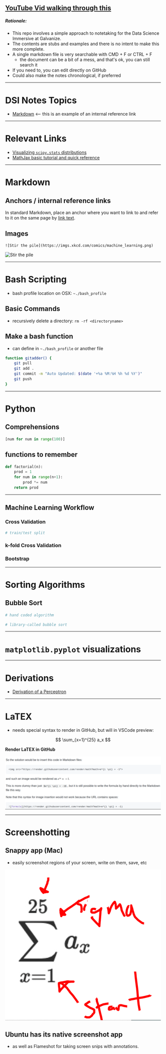 ## [YouTube Vid walking through this](https://youtu.be/W5kZjp2uh8M?t=4722)

##### Rationale: 
* This repo involves a simple approach to notetaking for the Data Science Immersive at Galvanize.
* The contents are stubs and examples and there is no intent to make this more complete.
* A single markdown file is very searchable with CMD + F or CTRL + F
    * the document can be a bit of a mess, and that's ok, you can still search it
* If you need to, you can edit directly on GitHub
* Could also make the notes chronological, if preferred


----------------------


# DSI Notes Topics
* [Markdown](#markdown) <-- this is an example of an internal reference link


----------------------


# Relevant Links
* [Visualizing `scipy.stats` distributions](https://stackoverflow.com/questions/37559470/what-do-all-the-distributions-available-in-scipy-stats-look-like)
* [MathJax basic tutorial and quick reference](https://math.meta.stackexchange.com/questions/5020/mathjax-basic-tutorial-and-quick-reference)


------------------------------
# <a name="markdown">Markdown</a>

## Anchors / internal reference links
In standard Markdown, place an anchor <a name="markdown"></a> where you want to link to and refer to it on the same page by [link text](#abcd).


## Images

```
![Stir the pile](https://imgs.xkcd.com/comics/machine_learning.png)
```

![Stir the pile](https://imgs.xkcd.com/comics/machine_learning.png)


------------------------------
# Bash Scripting
* bash profile location on OSX: `~./bash_profile`

## Basic Commands
* recursively delete a directory: `rm -rf <directoryname>`

## Make a bash function
* can define in `~./bash_profile` or another file

```bash
function gitadder() {
    git pull
    git add .
    git commit -m "Auto Updated: $(date '+%a %M:%H %h %d %Y')"
    git push    
}
```


----------------------
# Python 

## Comprehensions

```python
[num for num in range(100)]
```

## functions to remember

```python
def factorial(n):
    prod = 1
    for num in range(n+1):
        prod *= num
    return prod
```


-------------------
## Machine Learning Workflow

### Cross Validation
```python
# train/test split
```

### k-fold Cross Validation


### Bootstrap


------------------
# Sorting Algorithms

## Bubble Sort

```python
# hand coded algorithm
```

```python
# library-called bubble sort
```

----------------------------

# `matplotlib.pyplot` visualizations


----------------------------
# Derivations
* [Derivation of a Perceptron](https://github.com/clownfragment/delme_Master_DSI_Notes/blob/master/notebooks/derivation_of_a_perceptron.ipynb)

-------------------------
# LaTEX
* needs special syntax to render in GitHub, but will in VSCode preview:

$$
\sum_{x=1}^{25} a_x
$$

**Render LaTEX in GitHub**

![](images/render_latex_gh.png)

------------------------
# Screenshotting

## Snappy app (Mac)
* easily screenshot regions of your screen, write on them, save, etc

![snappy example](images/snappy_example.png)

## Ubuntu has its native screenshot app
* as well as Flameshot for taking screen snips with annotations.






